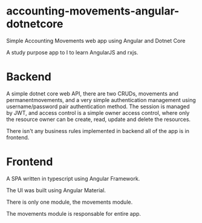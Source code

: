 # accounting-movements-angular-dotnetcore
Simple Accounting Movements web app using Angular and Dotnet Core

A study purpose app to I to learn AngularJS and rxjs.

# Backend

A simple dotnet core web API, there are two CRUDs, movements and permanentmovements,
and a very simple authentication management using username/password pair authentication method.
The session is managed by JWT, and access control is a simple owner access control, where only
the resource owner can be create, read, update and delete the resources.

There isn't any business rules implemented in backend all of the app is in frontend.

# Frontend

A SPA written in typescript using Angular Framework.

The UI was built using Angular Material.

There is only one module, the movements module.

The movements module is responsable for entire app.
